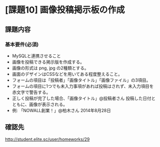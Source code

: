 [課題10] 画像投稿掲示板の作成
=====================================

## 課題内容

### 基本要件(必須)
- MySQLと連携させること 
- 画像を投稿できる掲示版を作成する。 
- 画像の形式は png, jpg の2種類とする。 
- 画面のデザインはCSSなどを用いてある程度整えること。 
- フォームの項目は「投稿者」「画像タイトル」「画像ファイル」の3項目。 
- フォームの項目に1つでも未入力事項があれば投稿はされず、未入力項目を赤文字で警告する。 
- 正しく投稿が完了した場合、「画像タイトル」@投稿者さん 投稿した日付とともに、画像が表示される。 
- 例: 「NOWALL創業！」@柏木さん 2014年8月28日

## 確認先
http://student.elite.sc/user/homeworks/29  
